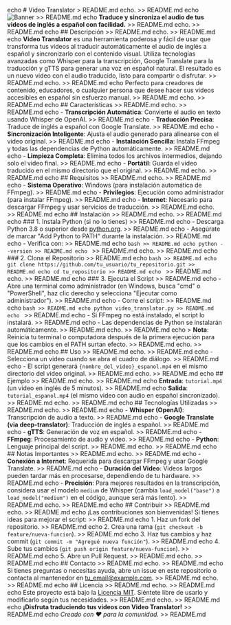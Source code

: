 echo # Video Translator > README.md
echo. >> README.md
echo ![Banner](https://img.shields.io/badge/Status-Actively%20Developed-brightgreen) >> README.md
echo **Traduce y sincroniza el audio de tus videos de inglés a español con facilidad.** >> README.md
echo. >> README.md
echo ## Descripción >> README.md
echo. >> README.md
echo **Video Translator** es una herramienta poderosa y fácil de usar que transforma tus videos al traducir automáticamente el audio de inglés a español y sincronizarlo con el contenido visual. Utiliza tecnologías avanzadas como Whisper para la transcripción, Google Translate para la traducción y gTTS para generar una voz en español natural. El resultado es un nuevo video con el audio traducido, listo para compartir o disfrutar. >> README.md
echo. >> README.md
echo Perfecto para creadores de contenido, educadores, o cualquier persona que desee hacer sus videos accesibles en español sin esfuerzo manual. >> README.md
echo. >> README.md
echo ## Características >> README.md
echo. >> README.md
echo - **Transcripción Automática**: Convierte el audio en texto usando Whisper de OpenAI. >> README.md
echo - **Traducción Precisa**: Traduce de inglés a español con Google Translate. >> README.md
echo - **Sincronización Inteligente**: Ajusta el audio generado para alinearse con el video original. >> README.md
echo - **Instalación Sencilla**: Instala FFmpeg y todas las dependencias de Python automáticamente. >> README.md
echo - **Limpieza Completa**: Elimina todos los archivos intermedios, dejando solo el video final. >> README.md
echo - **Portátil**: Guarda el video traducido en el mismo directorio que el original. >> README.md
echo. >> README.md
echo ## Requisitos >> README.md
echo. >> README.md
echo - **Sistema Operativo**: Windows (para instalación automática de FFmpeg). >> README.md
echo - **Privilegios**: Ejecución como administrador (para instalar FFmpeg). >> README.md
echo - **Internet**: Necesario para descargar FFmpeg y usar servicios de traducción. >> README.md
echo. >> README.md
echo ## Instalación >> README.md
echo. >> README.md
echo ### 1. Instala Python (si no lo tienes) >> README.md
echo - Descarga Python 3.8 o superior desde [python.org](https://www.python.org/downloads/). >> README.md
echo - Asegúrate de marcar "Add Python to PATH" durante la instalación. >> README.md
echo - Verifica con: >> README.md
echo ```bash >> README.md
echo python --version >> README.md
echo ``` >> README.md
echo. >> README.md
echo ### 2. Clona el Repositorio >> README.md
echo ```bash >> README.md
echo git clone https://github.com/tu_usuario/tu_repositorio.git >> README.md
echo cd tu_repositorio >> README.md
echo ``` >> README.md
echo. >> README.md
echo ### 3. Ejecuta el Script >> README.md
echo - Abre una terminal como administrador (en Windows, busca "cmd" o "PowerShell", haz clic derecho y selecciona "Ejecutar como administrador"). >> README.md
echo - Corre el script: >> README.md
echo ```bash >> README.md
echo python video_translator.py >> README.md
echo ``` >> README.md
echo - Si FFmpeg no está instalado, el script lo instalará. >> README.md
echo - Las dependencias de Python se instalarán automáticamente. >> README.md
echo. >> README.md
echo > **Nota**: Reinicia tu terminal o computadora después de la primera ejecución para que los cambios en el PATH surtan efecto. >> README.md
echo. >> README.md
echo ## Uso >> README.md
echo. >> README.md
echo - Selecciona un video cuando se abra el cuadro de diálogo. >> README.md
echo - El script generará `{nombre_del_video}_espanol.mp4` en el mismo directorio del video original. >> README.md
echo. >> README.md
echo ## Ejemplo >> README.md
echo. >> README.md
echo **Entrada**: `tutorial.mp4` (un video en inglés de 5 minutos).  >> README.md
echo **Salida**: `tutorial_espanol.mp4` (el mismo video con audio en español sincronizado).  >> README.md
echo. >> README.md
echo ## Tecnologías Utilizadas >> README.md
echo. >> README.md
echo - **Whisper (OpenAI)**: Transcripción de audio a texto. >> README.md
echo - **Google Translate (via deep-translator)**: Traducción de inglés a español. >> README.md
echo - **gTTS**: Generación de voz en español. >> README.md
echo - **FFmpeg**: Procesamiento de audio y video. >> README.md
echo - **Python**: Lenguaje principal del script. >> README.md
echo. >> README.md
echo ## Notas Importantes >> README.md
echo. >> README.md
echo - **Conexión a Internet**: Requerida para descargar FFmpeg y usar Google Translate. >> README.md
echo - **Duración del Video**: Videos largos pueden tardar más en procesarse, dependiendo de tu hardware. >> README.md
echo - **Precisión**: Para mejores resultados en la transcripción, considera usar el modelo `medium` de Whisper (cambia `load_model("base")` a `load_model("medium")` en el código, aunque será más lento). >> README.md
echo. >> README.md
echo ## Contribuir >> README.md
echo. >> README.md
echo ¡Las contribuciones son bienvenidas! Si tienes ideas para mejorar el script: >> README.md
echo 1. Haz un fork del repositorio. >> README.md
echo 2. Crea una rama (`git checkout -b feature/nueva-funcion`). >> README.md
echo 3. Haz tus cambios y haz commit (`git commit -m "Agregué nueva función"`). >> README.md
echo 4. Sube tus cambios (`git push origin feature/nueva-funcion`). >> README.md
echo 5. Abre un Pull Request. >> README.md
echo. >> README.md
echo ## Contacto >> README.md
echo. >> README.md
echo Si tienes preguntas o necesitas ayuda, abre un issue en este repositorio o contacta al mantenedor en [tu_email@example.com](mailto:tu_email@example.com). >> README.md
echo. >> README.md
echo ## Licencia >> README.md
echo. >> README.md
echo Este proyecto está bajo la [Licencia MIT](LICENSE). Siéntete libre de usarlo y modificarlo según tus necesidades. >> README.md
echo. >> README.md
echo **¡Disfruta traduciendo tus videos con Video Translator!** >> README.md
echo _Creado con ❤️ para la comunidad._ >> README.md
